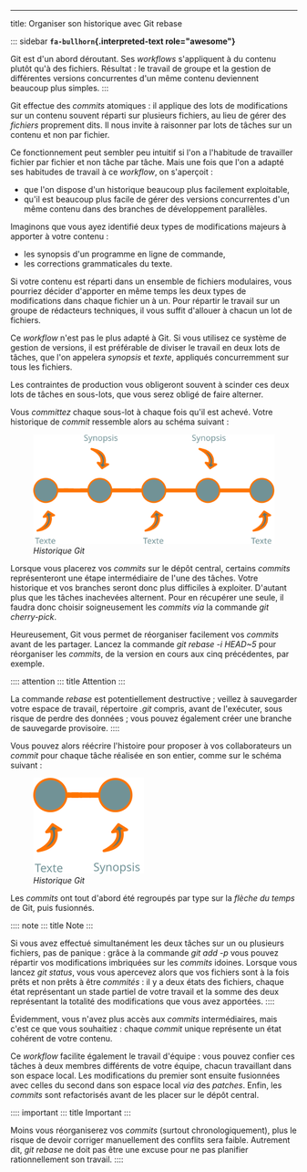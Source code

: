---
title: Organiser son historique avec Git rebase

::: sidebar
**`fa-bullhorn`{.interpreted-text role="awesome"}**

Git est d\'un abord déroutant. Ses *workflows* s\'appliquent à du
contenu plutôt qu\'à des fichiers. Résultat : le travail de groupe et la
gestion de différentes versions concurrentes d\'un même contenu
deviennent beaucoup plus simples.
:::

Git effectue des *commits* atomiques : il applique des lots de
modifications sur un contenu souvent réparti sur plusieurs fichiers, au
lieu de gérer des *fichiers* proprement dits. Il nous invite à raisonner
par lots de tâches sur un contenu et non par fichier.

Ce fonctionnement peut sembler peu intuitif si l\'on a l\'habitude de
travailler fichier par fichier et non tâche par tâche. Mais une fois que
l\'on a adapté ses habitudes de travail à ce *workflow*, on
s\'aperçoit :

-   que l\'on dispose d\'un historique beaucoup plus facilement
    exploitable,
-   qu\'il est beaucoup plus facile de gérer des versions concurrentes
    d\'un même contenu dans des branches de développement parallèles.

Imaginons que vous ayez identifié deux types de modifications majeurs à
apporter à votre contenu :

-   les synopsis d\'un programme en ligne de commande,
-   les corrections grammaticales du texte.

Si votre contenu est réparti dans un ensemble de fichiers modulaires,
vous pourriez décider d\'apporter en même temps les deux types de
modifications dans chaque fichier un à un. Pour répartir le travail sur
un groupe de rédacteurs techniques, il vous suffit d\'allouer à chacun
un lot de fichiers.

Ce *workflow* n\'est pas le plus adapté à Git. Si vous utilisez ce
système de gestion de versions, il est préférable de diviser le travail
en deux lots de tâches, que l\'on appelera *synopsis* et *texte*,
appliqués concurremment sur tous les fichiers.

Les contraintes de production vous obligeront souvent à scinder ces deux
lots de tâches en sous-lots, que vous serez obligé de faire alterner.

Vous *committez* chaque sous-lot à chaque fois qu\'il est achevé. Votre
historique de *commit* ressemble alors au schéma suivant :

<figure>
<img src="graphics/git-rebase-commits.svg"
alt="graphics/git-rebase-commits.svg" />
<figcaption><em>Historique Git</em></figcaption>
</figure>

Lorsque vous placerez vos *commits* sur le dépôt central, certains
*commits* représenteront une étape intermédiaire de l\'une des tâches.
Votre historique et vos branches seront donc plus difficiles à
exploiter. D\'autant plus que les tâches inachevées alternent. Pour en
récupérer une seule, il faudra donc choisir soigneusement les *commits*
*via* la commande *git cherry-pick*.

Heureusement, Git vous permet de réorganiser facilement vos *commits*
avant de les partager. Lancez la commande *git rebase -i HEAD\~5* pour
réorganiser les *commits*, de la version en cours aux cinq précédentes,
par exemple.

:::: attention
::: title
Attention
:::

La commande *rebase* est potentiellement destructive ; veillez à
sauvegarder votre espace de travail, répertoire *.git* compris, avant de
l\'exécuter, sous risque de perdre des données ; vous pouvez également
créer une branche de sauvegarde provisoire.
::::

Vous pouvez alors réécrire l\'histoire pour proposer à vos
collaborateurs un *commit* pour chaque tâche réalisée en son entier,
comme sur le schéma suivant :

<figure>
<img src="graphics/git-rebase-commits-2.svg"
alt="graphics/git-rebase-commits-2.svg" />
<figcaption><em>Historique Git</em></figcaption>
</figure>

Les *commits* ont tout d\'abord été regroupés par type sur la *flèche du
temps* de Git, puis fusionnés.

:::: note
::: title
Note
:::

Si vous avez effectué simultanément les deux tâches sur un ou plusieurs
fichiers, pas de panique : grâce à la commande *git add -p* vous pouvez
répartir vos modifications imbriquées sur les *commits* idoines. Lorsque
vous lancez *git status*, vous vous apercevez alors que vos fichiers
sont à la fois prêts et non prêts à être *commités* : il y a deux états
des fichiers, chaque état représentant un stade partiel de votre travail
et la somme des deux représentant la totalité des modifications que vous
avez apportées.
::::

Évidemment, vous n\'avez plus accès aux *commits* intermédiaires, mais
c\'est ce que vous souhaitiez : chaque *commit* unique représente un
état cohérent de votre contenu.

Ce *workflow* facilite également le travail d\'équipe : vous pouvez
confier ces tâches à deux membres différents de votre équipe, chacun
travaillant dans son espace local. Les modifications du premier sont
ensuite fusionnées avec celles du second dans son espace local *via* des
*patches*. Enfin, les *commits* sont refactorisés avant de les placer
sur le dépôt central.

:::: important
::: title
Important
:::

Moins vous réorganiserez vos *commits* (surtout chronologiquement), plus
le risque de devoir corriger manuellement des conflits sera faible.
Autrement dit, *git rebase* ne doit pas être une excuse pour ne pas
planifier rationnellement son travail.
::::
